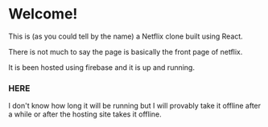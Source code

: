 # Welcome!

This is (as you could tell by the name) a Netflix clone built using React.

There is not much to say the page is basically the front page of netflix.

It is been hosted using firebase and it is up and running.

### <a src="https://netflox-d7a44.web.app/" alt="page site">HERE<a/>
  
I don't know how long it will be running but I will provably take it offline after a while or after the hosting site takes it offline.
